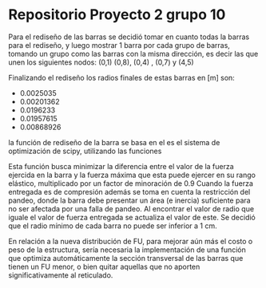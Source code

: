 # Repositorio Proyecto 2 grupo 10
 
Para el rediseño de las barras se decidió tomar en cuanto todas la barras para el rediseño, y luego mostrar 1 barra por cada grupo de barras, tomando un grupo como las barras con la misma dirección, es decir las que unen los siguientes nodos:
(0,1) (0,8), (0,4) , (0,7) y (4,5)

Finalizando el rediseño los radios finales de estas barras en [m] son:
* 0.0025035
* 0.00201362
* 0.0196233
* 0.01957615
* 0.00868926





la función de rediseño de la barra se basa en el es el sistema de optimización de scipy, utilizando las funciones 

Esta función busca minimizar la diferencia entre el valor de la fuerza ejercida en la barra y la fuerza máxima que esta puede ejercer en su rango elástico, multiplicado por un factor de minoración de 0.9
Cuando la fuerza entregada es de compresión además se toma en cuenta la restricción del pandeo, donde la barra debe presentar un área (e inercia) suficiente para no ser afectada por una falla de pandeo. 
Al encontrar el valor de radio que iguale el valor de fuerza entregada se actualiza el valor de este. Se decidió que el radio mínimo  de cada barra no puede ser inferior a 1 cm.


En relación a la nueva distribución de FU, para mejorar aún más el costo o peso de la estructura, sería necesaria la implementación de una función que optimiza automáticamente la sección transversal de las barras que tienen un FU menor, o bien quitar aquellas que no aporten significativamente al reticulado.

